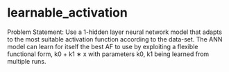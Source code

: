 # learnable_activation

Problem Statement: Use a 1-hidden layer neural network model that adapts to the most suitable activation function according to the data-set. The ANN model can learn for itself the best AF to use by exploiting a flexible functional form, k0 + k1 ∗ x with parameters k0, k1 being learned from multiple runs.

